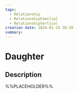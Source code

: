 ```yaml
---
tags:
  - Relationship
  - RelationshipFamilial
  - RelationshipVertical
creation date: 2024-01-24 20:39
summary:
---
```

# Daughter

## Description

%%PLACEHOLDER%%
